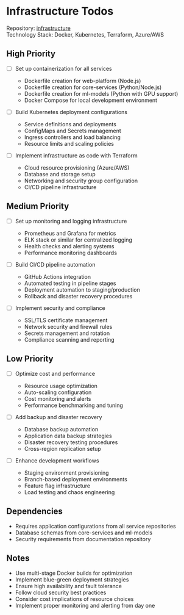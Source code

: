 # Infrastructure Todos

Repository: [infrastructure](https://github.com/Ai-Whisperers/infrastructure)  
Technology Stack: Docker, Kubernetes, Terraform, Azure/AWS

## High Priority

- [ ] Set up containerization for all services
  - Dockerfile creation for web-platform (Node.js)
  - Dockerfile creation for core-services (Python/Node.js)
  - Dockerfile creation for ml-models (Python with GPU support)
  - Docker Compose for local development environment

- [ ] Build Kubernetes deployment configurations
  - Service definitions and deployments
  - ConfigMaps and Secrets management
  - Ingress controllers and load balancing
  - Resource limits and scaling policies

- [ ] Implement infrastructure as code with Terraform
  - Cloud resource provisioning (Azure/AWS)
  - Database and storage setup
  - Networking and security group configuration
  - CI/CD pipeline infrastructure

## Medium Priority

- [ ] Set up monitoring and logging infrastructure
  - Prometheus and Grafana for metrics
  - ELK stack or similar for centralized logging
  - Health checks and alerting systems
  - Performance monitoring dashboards

- [ ] Build CI/CD pipeline automation
  - GitHub Actions integration
  - Automated testing in pipeline stages
  - Deployment automation to staging/production
  - Rollback and disaster recovery procedures

- [ ] Implement security and compliance
  - SSL/TLS certificate management
  - Network security and firewall rules
  - Secrets management and rotation
  - Compliance scanning and reporting

## Low Priority

- [ ] Optimize cost and performance
  - Resource usage optimization
  - Auto-scaling configuration
  - Cost monitoring and alerts
  - Performance benchmarking and tuning

- [ ] Add backup and disaster recovery
  - Database backup automation
  - Application data backup strategies
  - Disaster recovery testing procedures
  - Cross-region replication setup

- [ ] Enhance development workflows
  - Staging environment provisioning
  - Branch-based deployment environments
  - Feature flag infrastructure
  - Load testing and chaos engineering

## Dependencies

- Requires application configurations from all service repositories
- Database schemas from core-services and ml-models
- Security requirements from documentation repository

## Notes

- Use multi-stage Docker builds for optimization
- Implement blue-green deployment strategies
- Ensure high availability and fault tolerance
- Follow cloud security best practices
- Consider cost implications of resource choices
- Implement proper monitoring and alerting from day one